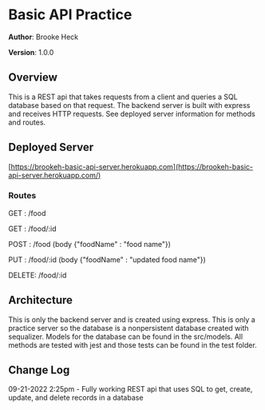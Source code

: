 # Basic API Practice

**Author**: Brooke Heck

**Version**: 1.0.0

## Overview
This is a REST api that takes requests from a client and queries a SQL database based on that request. The backend server is built with express and receives HTTP requests. See deployed server information for methods and routes.

## Deployed Server
[https://brookeh-basic-api-server.herokuapp.com](https://brookeh-basic-api-server.herokuapp.com/)

### Routes

GET : /food

GET : /food/:id

POST : /food (body {"foodName" : "food name"})

PUT : /food/:id (body {"foodName" : "updated food name"})

DELETE: /food/:id


## Architecture
This is only the backend server and is created using express. This is only a practice server so the database is a nonpersistent database created with sequalizer. Models for the database can be found in the src/models. All methods are tested with jest and those tests can be found in the test folder.

## Change Log
09-21-2022 2:25pm - Fully working REST api that uses SQL to get, create, update, and delete records in a database